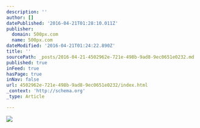 ```yaml
---
description: ''
author: []
datePublished: '2016-04-21T01:28:10.011Z'
publisher:
  domain: 500px.com
  name: 500px.com
dateModified: '2016-04-21T01:24:22.890Z'
title: ''
sourcePath: _posts/2016-04-21-4502962e-721e-498b-9ad8-9ec0651e0232.md
published: true
inFeed: true
hasPage: true
inNav: false
url: 4502962e-721e-498b-9ad8-9ec0651e0232/index.html
_context: 'http://schema.org'
_type: Article

---
```

![](https://drscdn.500px.org/photo/135168275/m%3D900/7c38c320eeedc401f0384b3e8c842702)